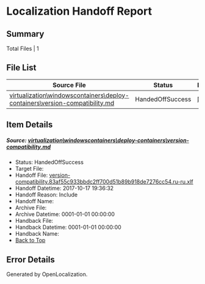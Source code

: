 # <a name='report-top'></a> Localization Handoff Report

## Summary
 Total Files | 1

## File List
 Source File | Status | Details 
 ----------- | ------ | ------- 
 [virtualization\windowscontainers\deploy-containers\version-compatibility.md](https://github.com/Microsoft/Virtualization-Documentation-Private/blob/eb111c328266fe72a780cfd53c5e0e55de1ec084/virtualization/windowscontainers/deploy-containers/version-compatibility.md) | HandedOffSuccess | [Details](#dce6004b66ac085354d906bc09f57f037c5dd138294)

## Item Details
##### <a name='dce6004b66ac085354d906bc09f57f037c5dd138294'></a> Source: [virtualization\windowscontainers\deploy-containers\version-compatibility.md](https://github.com/Microsoft/Virtualization-Documentation-Private/blob/eb111c328266fe72a780cfd53c5e0e55de1ec084/virtualization/windowscontainers/deploy-containers/version-compatibility.md)
* Status: HandedOffSuccess
* Target File: 
* Handoff File: [version-compatibility.83af55c933bbdc2ff700d51b89b918de7276cc54.ru-ru.xlf](https://github.com/MicrosoftDocs/Virtualization-Documentation-Private.handoff/blob/b68c3e09061654948e5f97f8fbb9f21004a8051a/ol-handoff/MicrosoftDocs/Virtualization-Documentation-Private.ru-ru/live/version-compatibility.83af55c933bbdc2ff700d51b89b918de7276cc54.ru-ru.xlf)
* Handoff Datetime: 2017-10-17 19:36:32
* Handoff Reason: Include
* Handoff Name: 
* Archive File: 
* Archive Datetime: 0001-01-01 00:00:00
* Handback File: 
* Handback Datetime: 0001-01-01 00:00:00
* Handback Name: 
* [Back to Top](#report-top)


## Error Details

Generated by OpenLocalization.
